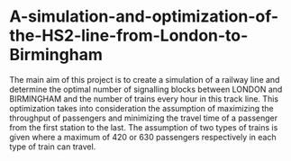# A-simulation-and-optimization-of-the-HS2-line-from-London-to-Birmingham
The main aim of this project is to create a simulation of a railway line and determine the optimal number of signalling blocks between LONDON and BIRMINGHAM and the number of trains every hour in this track line. This optimization takes into consideration the assumption of maximizing the throughput of passengers and minimizing the travel time of a passenger from the first station to the last. The assumption of two types of trains is given where a maximum of 420 or 630 passengers respectively in each type of train can travel.
